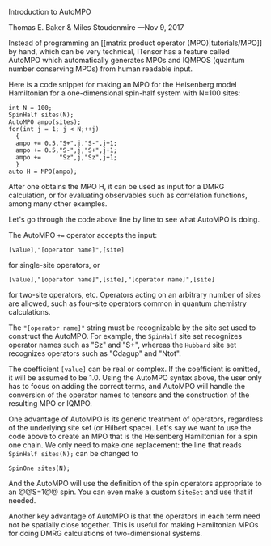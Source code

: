 <span class='article_title'>Introduction to AutoMPO</span>

<span class='article_sig'>Thomas E. Baker &amp; Miles Stoudenmire &mdash;Nov 9, 2017</span>

Instead of programming an [[matrix product operator (MPO)|tutorials/MPO]] by hand, 
which can be very technical, ITensor has a feature called AutoMPO which automatically generates MPOs
and IQMPOS (quantum number conserving MPOs) from human readable input.  

Here is a code snippet for making an MPO for the Heisenberg model Hamiltonian 
for a one-dimensional spin-half system with N=100 sites:

    int N = 100;
    SpinHalf sites(N);
    AutoMPO ampo(sites);
    for(int j = 1; j < N;++j)
      {
      ampo += 0.5,"S+",j,"S-",j+1;
      ampo += 0.5,"S-",j,"S+",j+1;
      ampo +=     "Sz",j,"Sz",j+1;
      }
    auto H = MPO(ampo);

After one obtains the MPO H, it can be used as input for a DMRG calculation, or 
for evaluating observables such as correlation functions, among many other examples.

Let's go through the code above line by line to see what AutoMPO is doing.

The AutoMPO `+=` operator accepts the input:

    [value],"[operator name]",[site]

for single-site operators, or

    [value],"[operator name]",[site],"[operator name]",[site]

for two-site operators, etc. Operators acting on an arbitrary number of
sites are allowed, such as four-site operators common in
quantum chemistry calculations.

The `"[operator name]"` string must be recognizable by the site set used to construct the AutoMPO.
For example, the `SpinHalf` site set recognizes operator names such as "Sz" and "S+", whereas the `Hubbard` site set recognizes operators such as "Cdagup" and "Ntot".  

The coefficient `[value]` can be real or complex. If the coefficient is omitted, it will be assumed to be 1.0.  Using the AutoMPO syntax above, the user only has to focus on adding the correct terms, and AutoMPO will handle the conversion of the operator names to tensors and the construction of the resulting MPO or IQMPO.

One advantage of AutoMPO is its generic treatment of operators, regardless of the underlying site set 
(or Hilbert space). Let's say we want to use the code above to create an MPO that is the Heisenberg Hamiltonian for a spin one chain. We only need to make one replacement: the line that reads `SpinHalf sites(N);` can be changed to

    SpinOne sites(N);

And the AutoMPO will use the definition of the spin operators appropriate to an @@S=1@@ spin.
You can even make a custom `SiteSet` and use that if needed.

Another key advantage of AutoMPO is that the operators in each term need not be spatially close together. This is useful for making Hamiltonian MPOs for doing DMRG calculations of two-dimensional systems.

